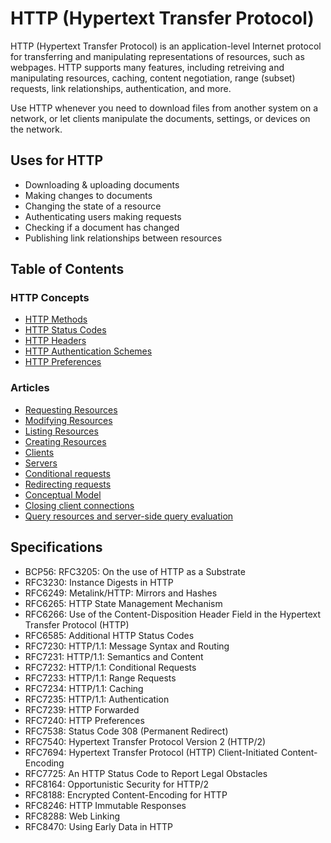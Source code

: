 # HTTP (Hypertext Transfer Protocol)

HTTP (Hypertext Transfer Protocol) is an application-level Internet protocol for transferring and manipulating representations of resources, such as webpages. HTTP supports many features, including retreiving and manipulating resources, caching, content negotiation, range (subset) requests, link relationships, authentication, and more.

Use HTTP whenever you need to download files from another system on a network, or let clients manipulate the documents, settings, or devices on the network.

## Uses for HTTP

* Downloading & uploading documents
* Making changes to documents
* Changing the state of a resource
* Authenticating users making requests
* Checking if a document has changed
* Publishing link relationships between resources

## Table of Contents

### HTTP Concepts

* [HTTP Methods](methods/index.xml)
* [HTTP Status Codes](status-codes/index.xml)
* [HTTP Headers](headers/index.xml)
* [HTTP Authentication Schemes](authschemes/index.xml)
* [HTTP Preferences](preferences/index.xml)

### Articles

* [Requesting Resources](retreiving-resources.xml)
* [Modifying Resources](modifying-resources.xml)
* [Listing Resources](modifying-resources.xml)
* [Creating Resources](modifying-resources.xml)
* [Clients](client.xml)
* [Servers](server.xml)
* [Conditional requests](conditional.xml)
* [Redirecting requests](redirect.xml)
* [Conceptual Model](stack.xml)
* [Closing client connections](close.xml)
* [Query resources and server-side query evaluation](query.xml)

## Specifications

* BCP56: RFC3205: On the use of HTTP as a Substrate
* RFC3230: Instance Digests in HTTP
* RFC6249: Metalink/HTTP: Mirrors and Hashes
* RFC6265: HTTP State Management Mechanism
* RFC6266: Use of the Content-Disposition Header Field in the Hypertext Transfer Protocol (HTTP)
* RFC6585: Additional HTTP Status Codes
* RFC7230: HTTP/1.1: Message Syntax and Routing
* RFC7231: HTTP/1.1: Semantics and Content
* RFC7232: HTTP/1.1: Conditional Requests
* RFC7233: HTTP/1.1: Range Requests
* RFC7234: HTTP/1.1: Caching
* RFC7235: HTTP/1.1: Authentication
* RFC7239: HTTP Forwarded
* RFC7240: HTTP Preferences
* RFC7538: Status Code 308 (Permanent Redirect)
* RFC7540: Hypertext Transfer Protocol Version 2 (HTTP/2)
* RFC7694: Hypertext Transfer Protocol (HTTP) Client-Initiated Content-Encoding
* RFC7725: An HTTP Status Code to Report Legal Obstacles
* RFC8164: Opportunistic Security for HTTP/2
* RFC8188: Encrypted Content-Encoding for HTTP
* RFC8246: HTTP Immutable Responses
* RFC8288: Web Linking
* RFC8470: Using Early Data in HTTP
